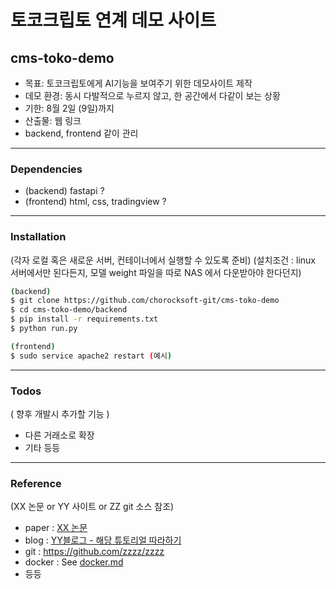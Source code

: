 # 토코크립토 연계 데모 사이트
## cms-toko-demo

- 목표: 토코크립토에게 AI기능을 보여주기 위한 데모사이트 제작
- 데모 환경:  동시 다발적으로 누르지 않고, 한 공간에서 다같이 보는 상황
- 기한: 8월 2일 (9일)까지
- 산출물: 웹 링크
- backend, frontend 같이 관리

-----

### Dependencies

* (backend) fastapi ?
* (frontend) html, css, tradingview ?

-----

### Installation 

(각자 로컬 혹은 새로운 서버, 컨테이너에서 실행할 수 있도록 준비)
(설치조건 : linux 서버에서만 된다든지, 모델 weight 파일을 따로 NAS 에서 다운받아야 한다던지)

```sh
(backend)
$ git clone https://github.com/chorocksoft-git/cms-toko-demo
$ cd cms-toko-demo/backend
$ pip install -r requirements.txt
$ python run.py
```
```sh
(frontend)
$ sudo service apache2 restart (예시)
```


-----

### Todos 

( 향후 개발시 추가할 기능 )

 - 다른 거래소로 확장
 - 기타 등등

-----

### Reference

(XX 논문 or YY 사이트 or ZZ git 소스 참조)

- paper : [XX 논문](https://arxiv.org/abs/xxxx.yyy)
- blog : [YY블로그 - 해당 튜토리얼 따라하기](https://blog)
- git : https://github.com/zzzz/zzzz
- docker : See [docker.md](http://dev.catchroad.com:33000/chorock/프로젝트/docker.md)
- 등등
